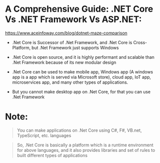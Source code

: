 # A Comprehensive Guide: .NET Core Vs .NET Framework Vs ASP.NET: 

https://www.aceinfoway.com/blog/dotnet-maze-comparison 


- .Net Core is Successor of .Net Framework, and .Net Core is Cross-Platform, but .Net Framework just supports Windows 

- .Net Core is open source, and it is highly performant and scalable than .Net Framework because of its new modular design 

- .Net Core can be used to make mobile app, Windows app (A windows app is a app which is served via Microsoft store), cloud app, IoT app, microservices app, and many other types of applications. 

- But you cannot make desktop app on .Net Core, for that you can use .Net Framework 



# Note: 

> You can make applications on .Net Core using C#, F#, VB.net, TypeScript, etc. languages 

> So, .Net Core is basically a platform which is a runtime environment for above languages, and it also provides libraries and set of rules to built different types of applications 